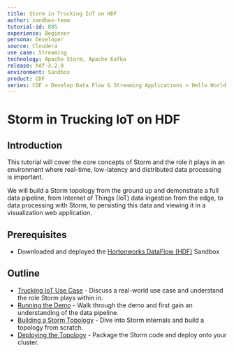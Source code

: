 ```yaml
---
title: Storm in Trucking IoT on HDF
author: sandbox-team
tutorial-id: 805
experience: Beginner
persona: Developer
source: Cloudera
use case: Streaming
technology: Apache Storm, Apache Kafka
release: hdf-3.2.0
environment: Sandbox
product: CDF
series: CDF > Develop Data Flow & Streaming Applications > Hello World
---
```


# Storm in Trucking IoT on HDF

## Introduction

This tutorial will cover the core concepts of Storm and the role it plays in an environment where real-time, low-latency and distributed data processing is important.

We will build a Storm topology from the ground up and demonstrate a full data pipeline, from Internet of Things (IoT) data ingestion from the edge, to data processing with Storm, to persisting this data and viewing it in a visualization web application.

## Prerequisites

- Downloaded and deployed the [Hortonworks DataFlow (HDF)](https://www.cloudera.com/downloads/hortonworks-sandbox/hdf.html?utm_source=mktg-tutorial) Sandbox

## Outline

- [Trucking IoT Use Case](https://hortonworks.com/tutorial/storm-in-trucking-iot/section/1/) - Discuss a real-world use case and understand the role Storm plays within in.
- [Running the Demo](https://hortonworks.com/tutorial/storm-in-trucking-iot/section/2/) - Walk through the demo and first gain an understanding of the data pipeline.
- [Building a Storm Topology](https://hortonworks.com/tutorial/storm-in-trucking-iot/section/3/) - Dive into Storm internals and build a topology from scratch.
- [Deploying the Topology](https://hortonworks.com/tutorial/storm-in-trucking-iot/section/4/) - Package the Storm code and deploy onto your cluster.
